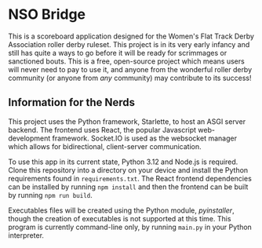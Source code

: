 # NSO Bridge

This is a scoreboard application designed for the Women's Flat Track Derby Association roller derby ruleset. This project is in its very early infancy and still has quite a ways to go before it will be ready for scrimmages or sanctioned bouts. This is a free, open-source project which means users will never need to pay to use it, and anyone from the wonderful roller derby community (or anyone from _any_ community) may contribute to its success!

## Information for the Nerds

This project uses the Python framework, Starlette, to host an ASGI server backend. The frontend uses React, the popular Javascript web-development framework. Socket.IO is used as the websocket manager which allows for bidirectional, client-server communication.

To use this app in its current state, Python 3.12 and Node.js is required. Clone this repository into a directory on your device and install the Python requirements found in `requirements.txt`. The React frontend dependencies can be installed by running `npm install` and then the frontend can be built by running `npm run build`.

Executables files will be created using the Python module, _pyinstaller_, though the creation of executables is not supported at this time. This program is currently command-line only, by running `main.py` in your Python interpreter.

